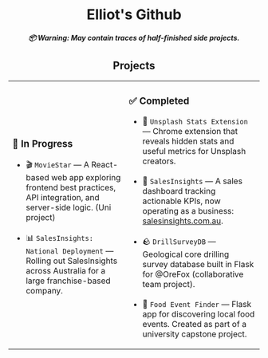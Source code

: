 <h1 align="center">
  Elliot's Github
  <h5 align="center">
    📦 Warning: May contain traces of half-finished side projects.
  </h5>
</h1>

<h2 align="center">Projects</h2>
<table>
  <tr>
    <td>
      <h3>🚧 In Progress</h3>
      <ul>
        <li>
          🎬 <code>MovieStar</code> — A React-based web app exploring frontend best practices, API integration, and server-side logic. (Uni project)
        </li>
        <br/>
        <li>
          📊 <code>SalesInsights: National Deployment</code> — Rolling out SalesInsights across Australia for a large franchise-based company.
        </li>
      </ul>
    </td>
    <td>
      <h3>✅ Completed</h3>
      <ul>
        <li>
          🌄 <code>Unsplash Stats Extension</code> — Chrome extension that reveals hidden stats and useful metrics for Unsplash creators.
        </li>
        <br/>
        <li>
          💼 <code>SalesInsights</code> — A sales dashboard tracking actionable KPIs, now operating as a business: <a href="https://salesinsights.com.au" target="_blank">salesinsights.com.au</a>.
        </li>
        <br/>
        <li>
          🪨 <code>DrillSurveyDB</code> — Geological core drilling survey database built in Flask for @OreFox (collaborative team project).
        </li>
        <br/>
        <li>
          🍔 <code>Food Event Finder</code> — Flask app for discovering local food events. Created as part of a university capstone project.
        </li>
      </ul>
    </td>
  </tr>
</table>

<!--
**elliotcullen/elliotcullen** is a ✨ _special_ ✨ repository because its `README.md` (this file) appears on your GitHub profile.

Here are some ideas to get you started:

- 🔭 I’m currently working on ...
- 🌱 I’m currently learning ...
- 👯 I’m looking to collaborate on ...
- 🤔 I’m looking for help with ...
- 💬 Ask me about ...
- 📫 How to reach me: ...
- 😄 Pronouns: ...
- ⚡ Fun fact: ...
-->
